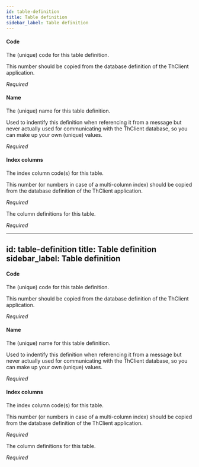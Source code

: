 ```yaml
---
id: table-definition
title: Table definition
sidebar_label: Table definition
---
```

#### Code
The (unique) code for this table definition.

This number should be copied from the database definition of the ThClient application.

<i>Required</i>

#### Name
The (unique) name for this table definition.

Used to indentify this definition when referencing it from a message but never actually used for communicating with the ThClient database, so you can make up your own (unique) values.

<i>Required</i>

#### Index columns
The index column code(s) for this table.

This number (or numbers in case of a multi-column index) should be copied from the database definition of the ThClient application.

<i>Required</i>


The column definitions for this table. 

<i>Required</i>

---
id: table-definition
title: Table definition
sidebar_label: Table definition
---
#### Code
The (unique) code for this table definition.

This number should be copied from the database definition of the ThClient application.

<i>Required</i>

#### Name
The (unique) name for this table definition.

Used to indentify this definition when referencing it from a message but never actually used for communicating with the ThClient database, so you can make up your own (unique) values.

<i>Required</i>

#### Index columns
The index column code(s) for this table.

This number (or numbers in case of a multi-column index) should be copied from the database definition of the ThClient application.

<i>Required</i>


The column definitions for this table. 

<i>Required</i>

